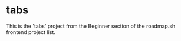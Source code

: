 # tabs

This is the 'tabs' project from the Beginner section of the roadmap.sh frontend project list.
